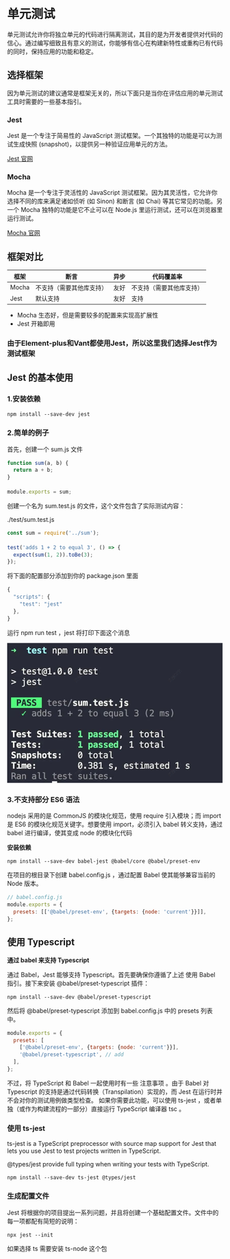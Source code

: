 # 单元测试

单元测试允许你将独立单元的代码进行隔离测试，其目的是为开发者提供对代码的信心。通过编写细致且有意义的测试，你能够有信心在构建新特性或重构已有代码的同时，保持应用的功能和稳定。

## 选择框架

因为单元测试的建议通常是框架无关的，所以下面只是当你在评估应用的单元测试工具时需要的一些基本指引。

### Jest

Jest 是一个专注于简易性的 JavaScript 测试框架。一个其独特的功能是可以为测试生成快照 (snapshot)，以提供另一种验证应用单元的方法。

[Jest 官网](https://jestjs.io/zh-Hans/)

### Mocha

Mocha 是一个专注于灵活性的 JavaScript 测试框架。因为其灵活性，它允许你选择不同的库来满足诸如侦听 (如 Sinon) 和断言 (如 Chai) 等其它常见的功能。另一个 Mocha 独特的功能是它不止可以在 Node.js 里运行测试，还可以在浏览器里运行测试。

[Mocha 官网](https://mochajs.org/)

## 框架对比

|  框架   | 断言  |  异步   | 代码覆盖率  |
|  ----  | ----  |  ----  | ----  |
| Mocha  | 不支持（需要其他库支持） | 友好  | 不支持（需要其他库支持） |
| Jest  | 默认支持 | 友好  | 支持 |

- Mocha 生态好，但是需要较多的配置来实现高扩展性
- Jest 开箱即用

### 由于Element-plus和Vant都使用Jest，所以这里我们选择Jest作为测试框架

## Jest 的基本使用

### 1.安装依赖
```
npm install --save-dev jest
```

### 2.简单的例子

首先，创建一个 sum.js 文件

```javascript
function sum(a, b) {
  return a + b;
}
 
module.exports = sum;
```

创建一个名为 sum.test.js 的文件，这个文件包含了实际测试内容：

./test/sum.test.js

```javascript
const sum = require('../sum');
 
test('adds 1 + 2 to equal 3', () => {
  expect(sum(1, 2)).toBe(3);
});
```

将下面的配置部分添加到你的 package.json 里面

```javascript
{
  "scripts": {
    "test": "jest"
  },
}
```

运行 npm run test ，jest 将打印下面这个消息

<img src="./docs/images/pass.png"/>

### 3.不支持部分 ES6 语法

nodejs 采用的是 CommonJS 的模块化规范，使用 require 引入模块；而 import 是 ES6 的模块化规范关键字。想要使用 import，必须引入 babel 转义支持，通过 babel 进行编译，使其变成 node 的模块化代码

**安装依赖**

```
npm install --save-dev babel-jest @babel/core @babel/preset-env
```

在项目的根目录下创建 babel.config.js ，通过配置 Babel 使其能够兼容当前的 Node 版本。

```javascript
// babel.config.js
module.exports = {
  presets: [['@babel/preset-env', {targets: {node: 'current'}}]],
};
```

## 使用 Typescript

**通过 babel 来支持 Typescript**

通过 Babel，Jest 能够支持 Typescript。首先要确保你遵循了上述 使用 Babel 指引。接下来安装 @babel/preset-typescript 插件：

```
npm install --save-dev @babel/preset-typescript
```
然后将 @babel/preset-typescript 添加到 babel.config.js 中的 presets 列表中。

```javascript
module.exports = {
  presets: [
    ['@babel/preset-env', {targets: {node: 'current'}}],
    '@babel/preset-typescript', // add
  ],
};
```

不过，将 TypeScript 和 Babel 一起使用时有一些 注意事项 。由于 Babel 对 Typescript 的支持是通过代码转换（Transpilation）实现的，而 Jest 在运行时并不会对你的测试用例做类型检查。 如果你需要此功能，可以使用 ts-jest ，或者单独（或作为构建流程的一部分）直接运行 TypeScript 编译器 tsc 。

### 使用 ts-jest

ts-jest is a TypeScript preprocessor with source map support for Jest that lets you use Jest to test projects written in TypeScript.

@types/jest provide full typing when writing your tests with TypeScript.

```
npm install --save-dev ts-jest @types/jest
```

### 生成配置文件

Jest 将根据你的项目提出一系列问题，并且将创建一个基础配置文件。文件中的每一项都配有简短的说明：

```
npx jest --init
```

如果选择 ts 需要安装 ts-node 这个包